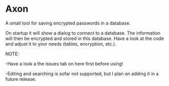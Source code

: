 # Axon
A small tool for saving encrypted passwords in a database.

On startup it will show a dialog to connect to a database. The information will then be encrypted and stored 
in this database. Have a look at the code and adjust it to your needs (tables, encryption, etc.).

NOTE:

-Have a look a the issues tab on here first before using!

-Editing and searching is sofar not supported, but I plan on adding it in a future release.
